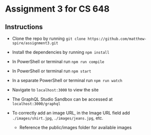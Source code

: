 # Assignment 3 for CS 648

## Instructions

- Clone the repo by running `git clone https://github.com/matthew-spire/assignment3.git`
- Install the dependencies by running `npm install`
- In PowerShell or terminal run `npm run compile`
- In PowerShell or terminal run `npm start`
- In a separate PowerShell or terminal run `npm run watch`
- Navigate to `localhost:3000` to view the site
- The GraphQL Studio Sandbox can be accessed at `localhost:3000/graphql`

- To correctly add an image URL, in the Image URL field add `./images/shirt.jpg`, `./images/jeans.jpg`, etc.
  - Reference the public/images folder for available images
